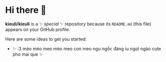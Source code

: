 # Hi there 👋

**kieuli/kieuli** is a ✨ _special_ ✨ repository because its `README.md` (this file) appears on your GitHub profile.

Here are some ideas to get you started:

- ✨ :3 mèo méo meo mèo meo con meo ngu ngốc đáng iu ngọt ngào cute pho mai que  ✨

